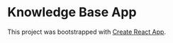# Knowledge Base App

This project was bootstrapped with [Create React App](https://github.com/facebook/create-react-app).
